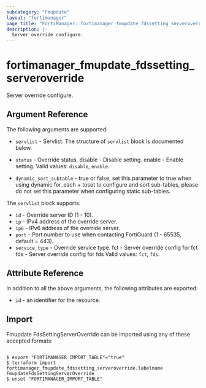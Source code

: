 ```yaml
---
subcategory: "Fmupdate"
layout: "fortimanager"
page_title: "FortiManager: fortimanager_fmupdate_fdssetting_serveroverride"
description: |-
  Server override configure.
---
```


# fortimanager_fmupdate_fdssetting_serveroverride
Server override configure.

## Argument Reference


The following arguments are supported:


* `servlist` - Servlist. The structure of `servlist` block is documented below.
* `status` - Override status. disable - Disable setting. enable - Enable setting. Valid values: `disable`, `enable`.

* `dynamic_sort_subtable` - true or false, set this parameter to true when using dynamic for_each + toset to configure and sort sub-tables, please do not set this parameter when configuring static sub-tables.

The `servlist` block supports:

* `id` - Override server ID (1 - 10).
* `ip` - IPv4 address of the override server.
* `ip6` - IPv6 address of the override server.
* `port` - Port number to use when contacting FortiGuard (1 - 65535, default = 443).
* `service_type` - Override service type. fct - Server override config for fct fds - Server override config for fds Valid values: `fct`, `fds`.



## Attribute Reference

In addition to all the above arguments, the following attributes are exported:
* `id` - an identifier for the resource.

## Import

Fmupdate FdsSettingServerOverride can be imported using any of these accepted formats:
```

$ export "FORTIMANAGER_IMPORT_TABLE"="true"
$ terraform import fortimanager_fmupdate_fdssetting_serveroverride.labelname FmupdateFdsSettingServerOverride
$ unset "FORTIMANAGER_IMPORT_TABLE"
```

